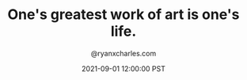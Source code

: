 ---
title: One's greatest work of art is one's life.
author: "@ryanxcharles.com"
date: 2021-09-01 12:00:00 PST
type: headline
---